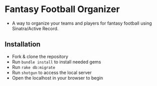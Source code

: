 # Fantasy Football Organizer
 - A way to organize your teams and players for fantasy football using Sinatra/Active     Record.

 ## Installation
  * Fork & clone the repository
  * Run `bundle install` to install needed gems
  * Run `rake db:migrate` 
  * Run `shotgun` to access the local server
  * Open the localhost in your browser to begin
